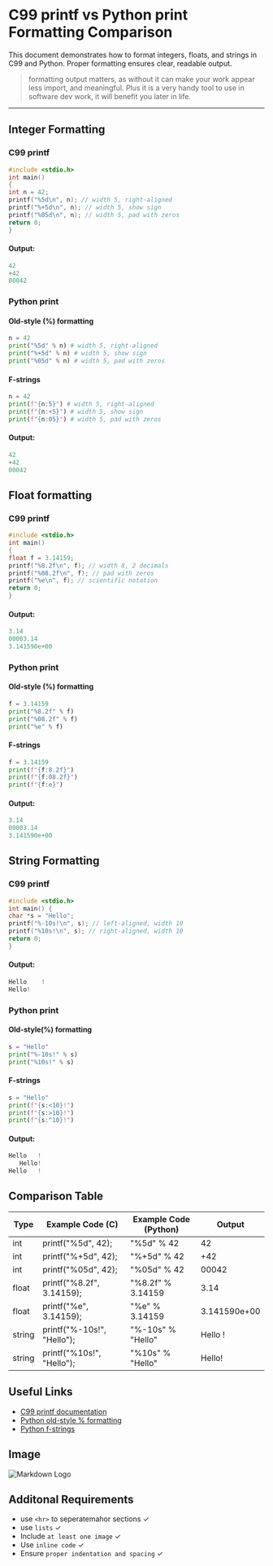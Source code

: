 # C99 printf vs Python print Formatting Comparison

This document demonstrates how to format integers, floats, and strings in C99 and Python.
Proper formatting ensures clear, readable output.

> formatting output matters, as without it can make your work appear less import, and meaningful. Plus it is a very handy tool to use in software dev work, it will benefit you later in life.

<hr>

## Integer Formatting

### C99 printf

```c
#include <stdio.h>
int main()
{
int n = 42;
printf("%5d\n", n); // width 5, right-aligned
printf("%+5d\n", n); // width 5, show sign
printf("%05d\n", n); // width 5, pad with zeros
return 0;
}
```

#### Output:

```c
42
+42
00042
```

### Python print

#### Old-style (%) formatting

```python
n = 42
print("%5d" % n) # width 5, right-aligned
print("%+5d" % n) # width 5, show sign
print("%05d" % n) # width 5, pad with zeros
```

#### F-strings

```python
n = 42
print(f"{n:5}") # width 5, right-aligned
print(f"{n:+5}") # width 5, show sign
print(f"{n:05}") # width 5, pad with zeros
```

#### Output:

```c
42
+42
00042
```

## Float formatting

### C99 printf

```c
#include <stdio.h>
int main()
{
float f = 3.14159;
printf("%8.2f\n", f); // width 8, 2 decimals
printf("%08.2f\n", f); // pad with zeros
printf("%e\n", f); // scientific notation
return 0;
}
```

#### Output:

```c
3.14
00003.14
3.141590e+00
```

### Python print

#### Old-style (%) formatting

```python
f = 3.14159
print("%8.2f" % f)
print("%08.2f" % f)
print("%e" % f)
```

#### F-strings

```python
f = 3.14159
print(f"{f:8.2f}")
print(f"{f:08.2f}")
print(f"{f:e}")
```

#### Output:

```python
3.14
00003.14
3.141590e+00
```

## String Formatting

### C99 printf

```c
#include <stdio.h>
int main() {
char *s = "Hello";
printf("%-10s!\n", s); // left-aligned, width 10
printf("%10s!\n", s); // right-aligned, width 10
return 0;
}
```

#### Output:

```c
Hello    !
Hello!
```

### Python print

#### Old-style(%) formatting

```python
s = "Hello"
print("%-10s!" % s)
print("%10s!" % s)
```

#### F-strings

```python
s = "Hello"
print(f"{s:<10}!")
print(f"{s:>10}!")
print(f"{s:^10}!")
```

#### Output:

```python
Hello   !
   Hello!
Hello   !
```

## Comparison Table

| Type   | Example Code (C)           | Example Code (Python) | Output       |
| ------ | -------------------------- | --------------------- | ------------ |
| int    | printf("%5d", 42);         | "%5d" % 42            | 42           |
| int    | printf("%+5d", 42);        | "%+5d" % 42           | +42          |
| int    | printf("%05d", 42);        | "%05d" % 42           | 00042        |
| float  | printf("%8.2f", 3.14159);  | "%8.2f" % 3.14159     | 3.14         |
| float  | printf("%e", 3.14159);     | "%e" % 3.14159        | 3.141590e+00 |
| string | printf("%-10s!", "Hello"); | "%-10s" % "Hello"     | Hello !      |
| string | printf("%10s!", "Hello");  | "%10s" % "Hello"      | Hello!       |

## Useful Links

- [C99 printf documentation](https://en.cppreference.com/w/c/io/fprintf)
- [Python old-style % formatting](https://docs.python.org/3/library/stdtypes.html#printf-style-string-formatting)
- [Python f-strings
  ](https://docs.python.org/3/reference/lexical_analysis.html#f-strings)

## Image

![Markdown Logo](https://www.mtech.edu/montana-true/files/mt-web.jpg)

## Additonal Requirements

- use `<hr>` to seperatemahor sections $\checkmark$
- use `lists` $\checkmark$
- Include `at least one image` $\checkmark$
- Use `inline code` $\checkmark$
- Ensure `proper indentation and spacing` $\checkmark$
